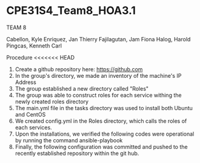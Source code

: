 # CPE31S4_Team8_HOA3.1
TEAM 8

Cabellon, Kyle
Enriquez, Jan Thierry
Fajilagutan, Jam Fiona
Halog, Harold
Pingcas, Kenneth Carl

Procedure
<<<<<<< HEAD
1. Create a github repository here: https://github.com
2. In the group's directory, we made an inventory of the machine's IP Address
3. The group established a new directory called "Roles"
4. The group was able to construct roles for each service withing the newly created roles directory
5. The main.yml file in the tasks directory was used to install both Ubuntu and CentOS
6. We created config.yml in the Roles directory, which calls the roles of each services.
7. Upon the installations, we verified the following codes were operational by running the command ansible-playbook
8. Finally, the following configuration was committed and pushed to the recently established repository within the git hub. 


